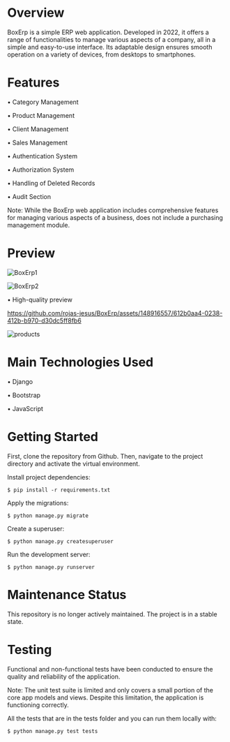 # Overview

BoxErp is a simple ERP web application. Developed in 2022, it offers a range of functionalities to manage various aspects of a company, all in a simple and easy-to-use interface. Its adaptable design ensures smooth operation on a variety of devices, from desktops to smartphones.

# Features

• Category Management

• Product Management

• Client Management

• Sales Management

• Authentication System

• Authorization System

• Handling of Deleted Records

• Audit Section

Note: While the BoxErp web application includes comprehensive features for managing various aspects of a business, does not include a purchasing management module. 

# Preview 

![BoxErp1](https://github.com/rojas-jesus/BoxErp/assets/148916557/056fc252-a480-45c2-a963-c420e9ae24db)

![BoxErp2](https://github.com/rojas-jesus/BoxErp/assets/148916557/e360ea70-2a22-40e4-a3c4-5e07d57e4de7)

• High-quality preview


https://github.com/rojas-jesus/BoxErp/assets/148916557/612b0aa4-0238-412b-b970-d30dc5ff8fb6

![products](https://github.com/rojas-jesus/BoxErp/assets/148916557/40d5f24a-72f0-4124-9f4c-86d981dc5797)



# Main Technologies Used

• Django

• Bootstrap

• JavaScript

# Getting Started
First, clone the repository from Github. Then, navigate to the project directory and activate the virtual environment.
    
Install project dependencies:

    $ pip install -r requirements.txt
    
Apply the migrations:

    $ python manage.py migrate

Create a superuser:

    $ python manage.py createsuperuser

Run the development server:

    $ python manage.py runserver

# Maintenance Status

This repository is no longer actively maintained. The project is in a stable state.

# Testing

Functional and non-functional tests have been conducted to ensure the quality and reliability of the application.

Note: The unit test suite is limited and only covers a small portion of the core app models and views. Despite this limitation, the application is functioning correctly.

All the tests that are in the tests folder and you can run them locally with:

    $ python manage.py test tests

